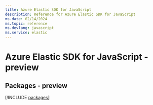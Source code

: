 ```yaml
---
title: Azure Elastic SDK for JavaScript
description: Reference for Azure Elastic SDK for JavaScript
ms.date: 02/14/2024
ms.topic: reference
ms.devlang: javascript
ms.service: elastic
---
```

# Azure Elastic SDK for JavaScript - preview
## Packages - preview
[!INCLUDE [packages](elastic-index.md)]